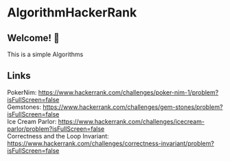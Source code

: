 # AlgorithmHackerRank

## Welcome! 👋
This is a simple Algorithms

## Links
PokerNim: https://www.hackerrank.com/challenges/poker-nim-1/problem?isFullScreen=false 
<br/>
Gemstones: https://www.hackerrank.com/challenges/gem-stones/problem?isFullScreen=false
<br/>
Ice Cream Parlor: https://www.hackerrank.com/challenges/icecream-parlor/problem?isFullScreen=false
<br/>
Correctness and the Loop Invariant: https://www.hackerrank.com/challenges/correctness-invariant/problem?isFullScreen=false
